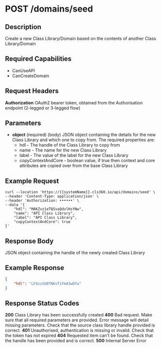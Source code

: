 # POST /domains/seed

## Description
Create a new Class Library/Domain based on the contents of another Class Library/Domain

## Required Capabilities
* CanUseAPI
* CanCreateDomain
## Request Headers

**Authorization** OAuth2 bearer token, obtained from the Authorisation endpoint (2-legged or 3-legged flow)

## Parameters
* **object** (required) (body) JSON object containing the details for the new Class Library and which one to copy from. The required properties are:
    * hdl - The handle of the Class Library to copy from
    * name - The name for the new Class Library
    * label - The value of the label for the new Class Library
    * copyContextAndCore - boolean value, if true then context and core attributes are copied over from the base Class Library

## Example Request
```
curl --location 'https://{{systemName}}.cls360.io/api/domains/seed' \
--header 'Content-Type: application/json' \
--header 'Authorization: ••••••' \
--data '{
    "hdl": "MAKZvz1eTQSvaQdvlHsYNw",
    "name": "API Class Library",
    "label": "API Class Library",
    "copyContextAndCore": true
}'
```

## Response Body
JSON object containing the handle of the newly created Class Library

## Example Response
```JSON
{
    "hdl": "LF4zzSU8TNKvTiFmA3wDfw"
}
```

## Response Status Codes
**200** Class Library has been successfully created
**400** Bad request. Make sure that all required parameters are provided. Error message will detail missing parameters.
Check that the source class library handle provided is correct.
**401** Unauthorised, authentication is missing or invalid. Check that the token has not expired
**404** Requested item can't be found. Check that the handle has been provided and is correct.
**500** Internal Server Error


